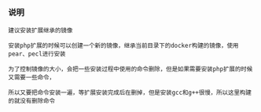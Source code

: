 ### 说明

    建议安装扩展继承的镜像

    安装php扩展的时候可以创建一个新的镜像，继承当前目录下的docker构建的镜像，使用pear、pecl进行安装
    
    为了控制镜像的大小，会把一些安装过程中使用的命令删除，但是如果需要安装php扩展的时候又需要一些命令，
   
    所以又要把命令安装一遍，等扩展安装完成后在删掉，但是安装gcc和g++很慢，所以这里构建的就没有删除命令